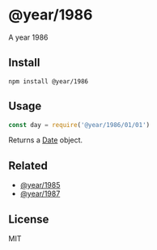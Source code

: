 # @year/1986

A year 1986

## Install

~~~
npm install @year/1986
~~~

## Usage

~~~js
const day = require('@year/1986/01/01')
~~~

Returns a [Date](https://developer.mozilla.org/en-US/docs/Web/JavaScript/Reference/Global_Objects/Date) object.

## Related

* [@year/1985](https://github.com/antonmedv/year/tree/master/packages/1985)
* [@year/1987](https://github.com/antonmedv/year/tree/master/packages/1987)

## License

MIT
